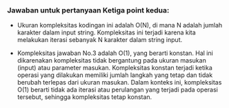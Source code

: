 ### Jawaban untuk pertanyaan Ketiga point kedua:

- Ukuran kompleksitas kodingan ini adalah O(N), di mana N adalah jumlah karakter dalam input string. Kompleksitas ini terjadi karena kita melakukan iterasi sebanyak N karakter dalam string input.

- Kompleksitas jawaban No.3 adalah O(1), yang berarti konstan. Hal ini dikarenakan kompleksitas tidak bergantung pada ukuran masukan (input) atau parameter masukan. Kompleksitas konstan terjadi ketika operasi yang dilakukan memiliki jumlah langkah yang tetap dan tidak berubah terlepas dari ukuran masukan. Dalam konteks ini, kompleksitas O(1) berarti tidak ada iterasi atau perulangan yang terjadi pada operasi tersebut, sehingga kompleksitas tetap konstan.
